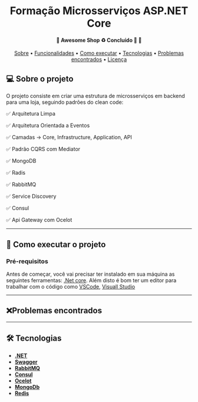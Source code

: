 <h1 align="center">
  Formação Microsserviços ASP.NET Core
</h1>

<h4 align="center">
	🚧  Awesome Shop ♻️ Concluído 🚀 🚧
</h4>

<p align="center">
 <a href="#-sobre-o-projeto">Sobre</a> •
 <a href="#-funcionalidades">Funcionalidades</a> •
 <a href="#-como-executar-o-projeto">Como executar</a> •
 <a href="#-tecnologias">Tecnologias</a> •
 <a href="#-problemas-encontrados">Problemas encontrados</a> •
 <a href="#user-content--licença">Licença</a>
</p>

## 💻 Sobre o projeto

O projeto consiste em criar uma estrutura de microsserviços em backend para uma loja, seguindo padrões do clean code:

✅ Arquitetura Limpa

✅ Arquitetura Orientada a Eventos

✅ Camadas -> Core, Infrastructure, Application, API

✅ Padrão CQRS com Mediator

✅ MongoDB

✅ Radis

✅ RabbitMQ

✅ Service Discovery

✅ Consul

✅ Api Gateway com Ocelot

---

## 🚀 Como executar o projeto

### Pré-requisitos

Antes de começar, você vai precisar ter instalado em sua máquina as seguintes ferramentas:
 [.Net core](https://dotnet.microsoft.com/en-us/download/dotnet/5.0).
Além disto é bom ter um editor para trabalhar com o código como [VSCode](https://code.visualstudio.com/), [Visuall Studio](https://visualstudio.microsoft.com/pt-br/downloads/)


---

## ❌Problemas encontrados

 
---

## 🛠 Tecnologias

- **[.NET](https://dotnet.microsoft.com/en-us/)**
- **[Swagger](https://dotnet.microsoft.comhttps://swagger.io/)**
- **[RabbitMQ](https://www.rabbitmq.com/)**
- **[Consul](https://www.consul.io/)**
- **[Ocelot](https://ocelot.readthedocs.io/en/latest/introduction/gettingstarted.html)**
- **[MongoDb](https://www.mongodb.com/)**
- **[Redis](https://redis.io/)**







